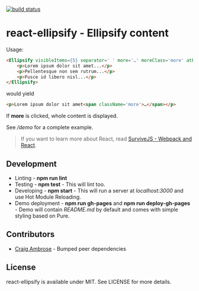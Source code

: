 [![build status](https://secure.travis-ci.org/bebraw/react-ellipsify.png)](http://travis-ci.org/bebraw/react-ellipsify)
# react-ellipsify - Ellipsify content

Usage:

```html
<Ellipsify visibleItems={5} separator=' ' more='…' moreClass='more' atFront={true}>
    <p>Lorem ipsum dolor sit amet...</p>
    <p>Pellentesque non sem rutrum...</p>
    <p>Fusce id libero nisl...</p>
</Ellipsify>
```

would yield

```html
<p>Lorem ipsum dolor sit amet<span className='more'>…</span></p>
```

If **more** is clicked, whole content is displayed.

See */demo* for a complete example.

> If you want to learn more about React, read [SurviveJS - Webpack and React](http://survivejs.com/).

## Development

* Linting - **npm run lint**
* Testing - **npm test** - This will lint too.
* Developing - **npm start** - This will run a server at *localhost:3000* and use Hot Module Reloading.
* Demo deployment - **npm run gh-pages** and **npm run deploy-gh-pages** - Demo will contain *README.md* by default and comes with simple styling based on Pure.

## Contributors

* [Craig Ambrose](https://github.com/craigambrose) - Bumped peer dependencies

## License

react-ellipsify is available under MIT. See LICENSE for more details.

